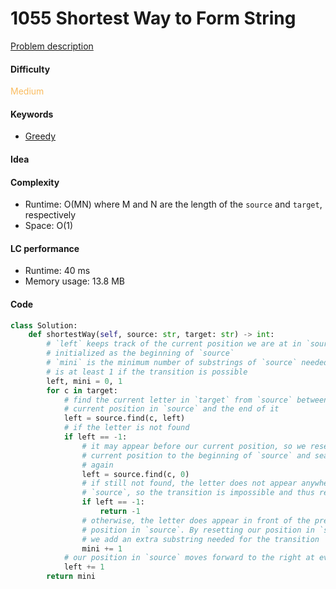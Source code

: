 1055 Shortest Way to Form String
=======================
[Problem description](https://leetcode.com/problems/shortest-way-to-form-string/)

#### Difficulty
<span style="color:#FABC60">Medium</span>

#### Keywords
- [Greedy](../categories/greedy.md)

#### Idea

#### Complexity
- Runtime: O(MN) where M and N are the length of the `source` and `target`, respectively
- Space: O(1)

#### LC performance
- Runtime: 40 ms
- Memory usage: 13.8 MB

#### Code
```python
class Solution:
    def shortestWay(self, source: str, target: str) -> int:
        # `left` keeps track of the current position we are at in `source`, 
        # initialized as the beginning of `source`
        # `mini` is the minimum number of substrings of `source` needed, which 
        # is at least 1 if the transition is possible
        left, mini = 0, 1
        for c in target:
            # find the current letter in `target` from `source` between our 
            # current position in `source` and the end of it
            left = source.find(c, left)
            # if the letter is not found
            if left == -1:
                # it may appear before our current position, so we reset our
                # current position to the beginning of `source` and search it 
                # again
                left = source.find(c, 0)
                # if still not found, the letter does not appear anywhere in 
                # `source`, so the transition is impossible and thus return -1
                if left == -1:
                    return -1
                # otherwise, the letter does appear in front of the previous 
                # position in `source`. By resetting our position in `source`, 
                # we add an extra substring needed for the transition
                mini += 1
            # our position in `source` moves forward to the right at every step
            left += 1
        return mini
```